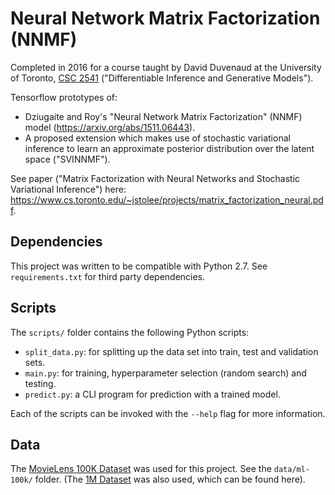 # Neural Network Matrix Factorization (NNMF)
Completed in 2016 for a course taught by David Duvenaud at the University of Toronto, [CSC 2541](http://www.cs.toronto.edu/~duvenaud/courses/csc2541/index.html) ("Differentiable Inference and Generative Models").

Tensorflow prototypes of:
* Dziugaite and Roy's "Neural Network Matrix Factorization" (NNMF) model (https://arxiv.org/abs/1511.06443).
* A proposed extension which makes use of stochastic variational inference to learn an approximate posterior distribution over the latent space ("SVINNMF").

See paper ("Matrix Factorization with Neural Networks and Stochastic Variational Inference") here: https://www.cs.toronto.edu/~jstolee/projects/matrix_factorization_neural.pdf.

## Dependencies
This project was written to be compatible with Python 2.7. See `requirements.txt` for third party dependencies.

## Scripts
The `scripts/` folder contains the following Python scripts:
- `split_data.py`: for splitting up the data set into train, test and validation sets.
- `main.py`: for training, hyperparameter selection (random search) and testing.
- `predict.py`: a CLI program for prediction with a trained model.

Each of the scripts can be invoked with the `--help` flag for more information.

## Data
The [MovieLens 100K Dataset](https://grouplens.org/datasets/movielens/100k/) was used for this project. See the `data/ml-100k/` folder. (The [1M Dataset](https://grouplens.org/datasets/movielens/1M/) was also used, which can be found here).
